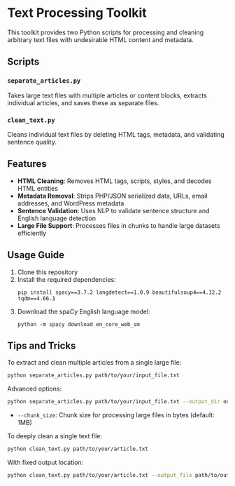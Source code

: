 # Text Processing Toolkit

This toolkit provides two Python scripts for processing and cleaning arbitrary text files with undesirable HTML content and metadata.

## Scripts

### `separate_articles.py`
Takes large text files with multiple articles or content blocks, extracts individual articles, and saves these as separate files.

### `clean_text.py`
Cleans individual text files by deleting HTML tags, metadata, and validating sentence quality.

## Features

- **HTML Cleaning**: Removes HTML tags, scripts, styles, and decodes HTML entities
- **Metadata Removal**: Strips PHP/JSON serialized data, URLs, email addresses, and WordPress metadata
- **Sentence Validation**: Uses NLP to validate sentence structure and English language detection
- **Large File Support**: Processes files in chunks to handle large datasets efficiently

## Usage Guide

1. Clone this repository
2. Install the required dependencies:
   ```
   pip install spacy==3.7.2 langdetect==1.0.9 beautifulsoup4==4.12.2 tqdm==4.66.1
   ```
3. Download the spaCy English language model:
   ```
   python -m spacy download en_core_web_sm
   ```

## Tips and Tricks

To extract and clean multiple articles from a single large file:

```bash
python separate_articles.py path/to/your/input_file.txt
```

Advanced options:
```bash
python separate_articles.py path/to/your/input_file.txt --output_dir output_folder --chunk_size 2097152
```
- `--chunk_size`: Chunk size for processing large files in bytes (default: 1MB)

To deeply clean a single text file:

```bash
python clean_text.py path/to/your/article.txt
```

With fixed output location:
```bash
python clean_text.py path/to/your/article.txt --output_file path/to/output/cleaned_article.txt
```
